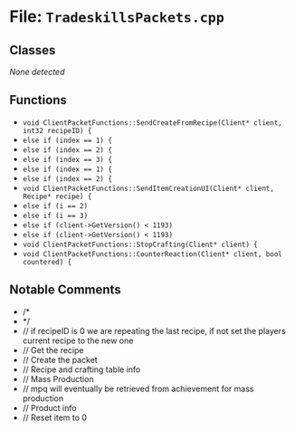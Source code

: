 # File: `TradeskillsPackets.cpp`

## Classes

_None detected_

## Functions

- `void ClientPacketFunctions::SendCreateFromRecipe(Client* client, int32 recipeID) {`
- `else if (index == 1) {`
- `else if (index == 2) {`
- `else if (index == 3) {`
- `else if (index == 1) {`
- `else if (index == 2) {`
- `void ClientPacketFunctions::SendItemCreationUI(Client* client, Recipe* recipe) {`
- `else if (i == 2)`
- `else if (i == 3)`
- `else if (client->GetVersion() < 1193)`
- `else if (client->GetVersion() < 1193)`
- `void ClientPacketFunctions::StopCrafting(Client* client) {`
- `void ClientPacketFunctions::CounterReaction(Client* client, bool countered) {`

## Notable Comments

- /*
- */
- // if recipeID is 0 we are repeating the last recipe, if not set the players current recipe to the new one
- // Get the recipe
- // Create the packet
- // Recipe and crafting table info
- // Mass Production
- // mpq will eventually be retrieved from achievement for mass production
- // Product info
- // Reset item to 0

